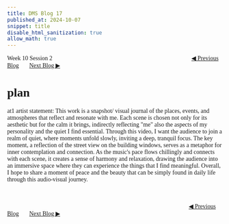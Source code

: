 ```yaml
---
title: DMS Blog 17
published_at: 2024-10-07
snippet: title
disable_html_sanitization: true
allow_math: true
---
```

<font face="Times New Roman">
Week 10 Session 2
<a href="https://d20502-d-dms1-blog-38.deno.dev/sixteen-blog-post" class="button" style="margin-left:23em">◀︎ Previous Blog</a>&nbsp;&nbsp;&nbsp;&nbsp;&nbsp;&nbsp;
<a href="https://d20502-d-dms1-blog-38.deno.dev/eighteen-blog-post" class="button">Next Blog ▶︎</a>

# plan

at1 artist statement:
This work is a snapshot/ visual journal of the places, events, and atmospheres that reflect and resonate with me. Each scene is chosen not only for its aesthetic but for the calm it brings, indirectly reflecting "me" also the aspects of my personality and the quiet I find essential. Through this video, I want the audience to join a realm of quiet, where moments unfold slowly, inviting a deep, tranquil focus.
The key moment, a reflection of the street view on the building windows, serves as a metaphor for inner contemplation and connection. As the music's pace flows chillingly and connects with each scene, it creates a sense of harmony and relaxation, drawing the audience into an immersive space where they can experience the things that I find meaningful. Overall, I hope to share a moment of peace and the beauty that can be simply found in daily life through this audio-visual journey.

<br></br>
<a href="https://d20502-d-dms1-blog-38.deno.dev/sixteen-blog-post" class="button" style="margin-left:30.35em">◀︎ Previous Blog</a>&nbsp;&nbsp;&nbsp;&nbsp;&nbsp;&nbsp;
<a href="https://d20502-d-dms1-blog-38.deno.dev/eighteen-blog-post" class="button">Next Blog ▶︎</a>
</font>